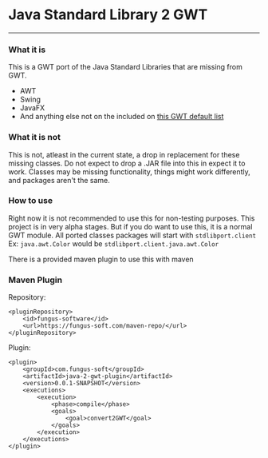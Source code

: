 # Java Standard Library 2 GWT
---
### What it is
This is a GWT port of the Java Standard Libraries that are missing from GWT.
  - AWT
  - Swing
  - JavaFX
  - And anything else not on the included on [this GWT default list](http://www.gwtproject.org/doc/latest/RefJreEmulation.html)

### What it is not
This is not, atleast in the current state, a drop in replacement for these missing classes. Do not expect to drop a .JAR file into this in expect it to work. Classes may be missing functionality, things might work differently, and packages aren't the same.

### How to use
Right now it is not recommended to use this for non-testing purposes. This project is in very alpha stages. But if you do want to use this, it is a normal GWT module. All ported classes packages will start with `stdlibport.client`
Ex: `java.awt.Color` would be `stdlibport.client.java.awt.Color`

There is a provided maven plugin to use this with maven

### Maven Plugin
Repository:
```
<pluginRepository>
    <id>fungus-software</id>
    <url>https://fungus-soft.com/maven-repo/</url>
</pluginRepository>
```
Plugin:
```
<plugin>
    <groupId>com.fungus-soft</groupId>
    <artifactId>java-2-gwt-plugin</artifactId>
    <version>0.0.1-SNAPSHOT</version>
    <executions>
        <execution>
            <phase>compile</phase>
            <goals>
                <goal>convert2GWT</goal>
            </goals>
        </execution>
    </executions>
</plugin>
```

